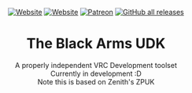 <div align='center'>  

[![Website](https://img.shields.io/website?down_color=red&down_message=Offline&label=Trigon.Systems&style=for-the-badge&up_color=cyan&up_message=Online&url=https%3A%2F%2Ftrigon.systems)](https://trigon.systems)
[![Website](https://img.shields.io/website?down_color=red&down_message=Offline&label=C0deRa.in&style=for-the-badge&up_color=cyan&up_message=Online&url=https%3A%2F%2Fc0dera.in)](https://c0dera.in)
[![Patreon](https://img.shields.io/badge/Patreon-Donate-pink?style=for-the-badge)](https://www.patreon.com/PhoenixAceVFX)
[![GitHub all releases](https://img.shields.io/github/downloads/TheBlackArms/TBAUDK/total?color=red&label=Total%20Downloads&logo=github&logoColor=red&style=for-the-badge)](https://github.com/TheBlackArms/TBAUDK/releases/latest)  
# The Black Arms UDK  
A properly independent VRC Development toolset  
Currently in development :D  
Note this is based on Zenith's ZPUK  
</div>
